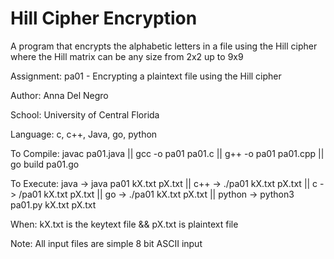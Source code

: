 # Hill Cipher Encryption

A program that encrypts the alphabetic letters in a file using the Hill cipher where the Hill matrix can be any size from 2x2 up to 9x9


Assignment: pa01 - Encrypting a plaintext file using the Hill cipher


Author: Anna Del Negro

School: University of Central Florida

Language: c, c++, Java, go, python

To Compile: javac pa01.java || gcc -o pa01 pa01.c || g++ -o pa01 pa01.cpp || go build pa01.go

To Execute: java -> java pa01 kX.txt pX.txt || c++ -> ./pa01 kX.txt pX.txt || c ->  /pa01 kX.txt pX.txt || go -> ./pa01 kX.txt pX.txt || python -> python3 pa01.py kX.txt pX.txt

When: kX.txt is the keytext file && pX.txt is plaintext file

Note: All input files are simple 8 bit ASCII input
